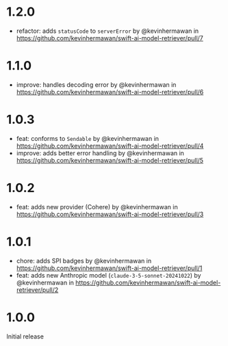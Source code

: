# 1.2.0

- refactor: adds `statusCode` to `serverError` by @kevinhermawan in https://github.com/kevinhermawan/swift-ai-model-retriever/pull/7

# 1.1.0

- improve: handles decoding error by @kevinhermawan in https://github.com/kevinhermawan/swift-ai-model-retriever/pull/6

# 1.0.3

- feat: conforms to `Sendable` by @kevinhermawan in https://github.com/kevinhermawan/swift-ai-model-retriever/pull/4
- improve: adds better error handling by @kevinhermawan in https://github.com/kevinhermawan/swift-ai-model-retriever/pull/5

# 1.0.2

- feat: adds new provider (Cohere) by @kevinhermawan in https://github.com/kevinhermawan/swift-ai-model-retriever/pull/3

# 1.0.1

- chore: adds SPI badges by @kevinhermawan in https://github.com/kevinhermawan/swift-ai-model-retriever/pull/1
- feat: adds new Anthropic model (`claude-3-5-sonnet-20241022`) by @kevinhermawan in https://github.com/kevinhermawan/swift-ai-model-retriever/pull/2

# 1.0.0

Initial release
